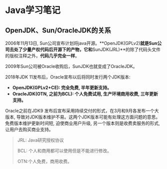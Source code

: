 # Java学习笔记





## OpenJDK、Sun/OracleJDK的关系

2006年11月13日, Sun公司宣布计划将java开源。**OpenJDK(GPLv2)**就是Sun公司去处了少量产权代码后开源下的产物，它和**SunJDK(JRL)**的除了代码头文件的版权注释之外，**代码几乎完全一样**。

2009年Sun公司被Oracle收购后，SunJDK也就变成了OracleJDK。

2018年JDK 11发布后，Oracle宣布以后将同时发行两个JDK版本:

- **OpenJDK(GPLv2+CE): 完全免费, 半年更新支持。**
- **OracleJDK(OTN, 之前为BCL): 个人免费试用, 生产环境商用收费, 三年更新支持。**

Oracle之前在JDK9 发布后宣布采用持续交付的形式，在3月和9月各发布一个大版本, 导致对JDK版本维护不易。这两个JDK版本可能有处理这方面问题的意思。免费版本维护更新时间短, 迫使商业用户升级, 另一个版本则是收费卖服务的形式, 让用户去购买商业支持。

> JRL: Java研究授权协议
>
> BCL: 个人和商用都可以使用但是不能进行修改。
>
> OTN:个人免费，商用收费。

